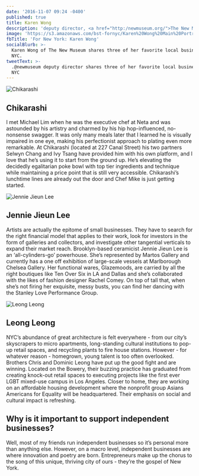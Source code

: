 ```yaml
---
date: '2016-11-07 09:24 -0400'
published: true
title: Karen Wong
description: 'deputy director, <a href="http:/newmuseum.org/">The New Museum</a>'
image: 'https://s3.amazonaws.com/bst-fornyc/Karen%20Wong%20Main%20Portrait.jpg'
fbTitle: 'For New York: Karen Wong'
socialBlurb: >-
  Karen Wong of The New Museum shares three of her favorite local businesses in
  NYC.
tweetText: >-
  .@newmuseum deputy director shares three of her favorite local businesses in
  NYC
---
```

![Chikarashi](https://s3.amazonaws.com/bst-fornyc/Karen%20Wong%20Chikarashi.jpg)
## Chikarashi

I met Michael Lim when he was the executive chef at Neta and was astounded by his artistry and charmed by his hip hop-influenced, no-nonsense swagger. It was only many meals later that I learned he is visually impaired in one eye, making his perfectionist approach to plating even more remarkable. At Chikarashi (located at 227 Canal Street) his two partners Selwyn Chang and Ivy Tsang have provided him with his own platform, and I love that he’s using it to start from the ground up. He’s elevating the decidedly egalitarian poke bowl with top tier ingredients and technique while maintaining a price point that is still very accessible. Chikarashi’s lunchtime lines are already out the door and Chef Mike is just getting started.

![Jennie Jieun Lee](https://s3.amazonaws.com/bst-fornyc/Karen%20Wong%20Jennie%20Jieun%20Lee.jpg)
## Jennie Jieun Lee

Artists are actually the epitome of small businesses. They have to search for the right financial model that applies to their work, look for investors in the form of galleries and collectors, and investigate other tangential verticals to expand their market reach. Brooklyn-based ceramicist Jennie Jieun Lee is an ‘all-cylinders-go’ powerhouse. She’s represented by Martos Gallery and currently has a one off exhibition of large-scale vessels at Marlborough Chelsea Gallery. Her functional wares, Glazemoods, are carried by all the right boutiques like Ten Over Six in LA and Dallas and she’s collaborated with the likes of fashion designer Rachel Comey. On top of tall that, when she’s not firing her exquisite, messy busts, you can find her dancing with the Stanley Love Performance Group.

![Leong Leong](https://s3.amazonaws.com/bst-fornyc/Karen%20Wong%20Leong%20Leong.jpg)
## Leong Leong

NYC’s abundance of great architecture is felt everywhere - from our city’s skyscrapers to micro apartments, long-standing cultural institutions to pop-up retail spaces, and recycling plants to fire house stations. However - for whatever reason - homegrown, young talent is too often overlooked. Brothers Chris and Dominic Leong have put up the good fight and are winning. Located on the Bowery, their buzzing practice has graduated from creating knock-out retail spaces to executing projects like the first ever LGBT mixed-use campus in Los Angeles. Closer to home, they are working on an affordable housing development where the nonprofit group Asians Americans for Equality will be headquartered. Their emphasis on social and cultural impact is refreshing.
 
## Why is it important to support independent businesses?

Well, most of my friends run independent businesses so it’s personal more than anything else. However, on a macro level, independent businesses are where innovation and poetry are born. Entrepreneurs make up the chorus to the song of this unique, thriving city of ours - they’re the gospel of New York.
